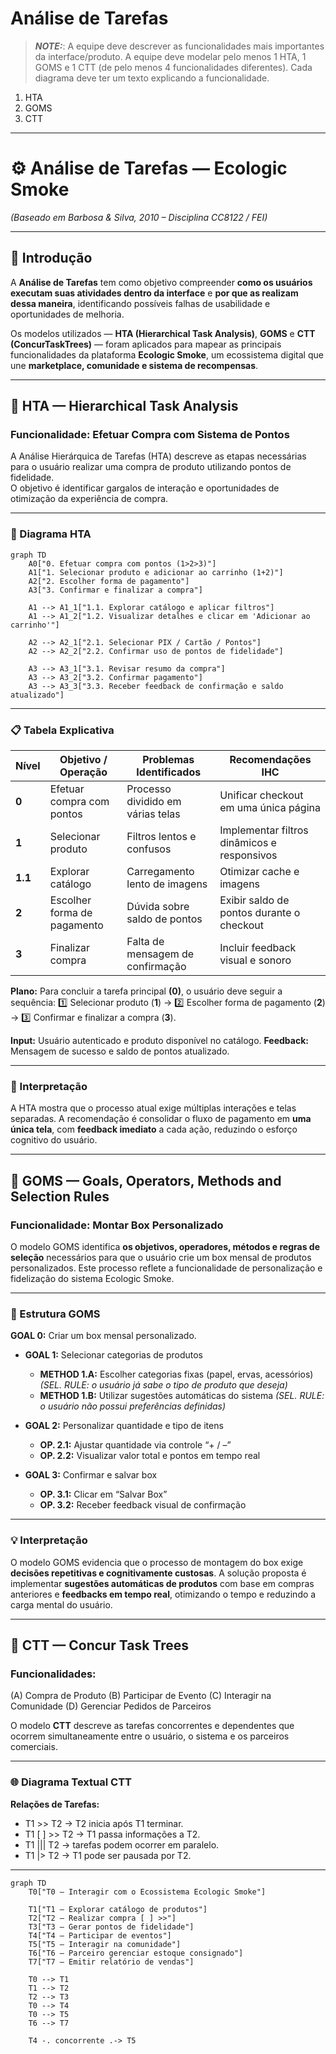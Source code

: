 # Análise de Tarefas

> **_NOTE:_**: A equipe deve descrever as funcionalidades mais importantes da interface/produto. A equipe deve modelar pelo menos 1 HTA, 1 GOMS e 1 CTT (de pelo menos 4 funcionalidades diferentes). Cada diagrama deve ter um texto explicando a funcionalidade.

1. HTA
2. GOMS
3. CTT

---

# ⚙️ Análise de Tarefas — Ecologic Smoke  
*(Baseado em Barbosa & Silva, 2010 – Disciplina CC8122 / FEI)*

---

## 🧭 Introdução

A **Análise de Tarefas** tem como objetivo compreender **como os usuários executam suas atividades dentro da interface** e **por que as realizam dessa maneira**, identificando possíveis falhas de usabilidade e oportunidades de melhoria.

Os modelos utilizados — **HTA (Hierarchical Task Analysis)**, **GOMS** e **CTT (ConcurTaskTrees)** — foram aplicados para mapear as principais funcionalidades da plataforma **Ecologic Smoke**, um ecossistema digital que une **marketplace, comunidade e sistema de recompensas**.

---

## 🔹 HTA — Hierarchical Task Analysis  
### Funcionalidade: Efetuar Compra com Sistema de Pontos

A Análise Hierárquica de Tarefas (HTA) descreve as etapas necessárias para o usuário realizar uma compra de produto utilizando pontos de fidelidade.  
O objetivo é identificar gargalos de interação e oportunidades de otimização da experiência de compra.

---

### 🧩 Diagrama HTA

```mermaid
graph TD
    A0["0. Efetuar compra com pontos (1>2>3)"]
    A1["1. Selecionar produto e adicionar ao carrinho (1+2)"]
    A2["2. Escolher forma de pagamento"]
    A3["3. Confirmar e finalizar a compra"]

    A1 --> A1_1["1.1. Explorar catálogo e aplicar filtros"]
    A1 --> A1_2["1.2. Visualizar detalhes e clicar em 'Adicionar ao carrinho'"]

    A2 --> A2_1["2.1. Selecionar PIX / Cartão / Pontos"]
    A2 --> A2_2["2.2. Confirmar uso de pontos de fidelidade"]

    A3 --> A3_1["3.1. Revisar resumo da compra"]
    A3 --> A3_2["3.2. Confirmar pagamento"]
    A3 --> A3_3["3.3. Receber feedback de confirmação e saldo atualizado"]
````

---

### 📋 Tabela Explicativa

| Nível   | Objetivo / Operação         | Problemas Identificados           | Recomendações IHC                           |
| ------- | --------------------------- | --------------------------------- | ------------------------------------------- |
| **0**   | Efetuar compra com pontos   | Processo dividido em várias telas | Unificar checkout em uma única página       |
| **1**   | Selecionar produto          | Filtros lentos e confusos         | Implementar filtros dinâmicos e responsivos |
| **1.1** | Explorar catálogo           | Carregamento lento de imagens     | Otimizar cache e imagens                    |
| **2**   | Escolher forma de pagamento | Dúvida sobre saldo de pontos      | Exibir saldo de pontos durante o checkout   |
| **3**   | Finalizar compra            | Falta de mensagem de confirmação  | Incluir feedback visual e sonoro            |

**Plano:**
Para concluir a tarefa principal **(0)**, o usuário deve seguir a sequência:
1️⃣ Selecionar produto (**1**) → 2️⃣ Escolher forma de pagamento (**2**) → 3️⃣ Confirmar e finalizar a compra (**3**).

**Input:** Usuário autenticado e produto disponível no catálogo.
**Feedback:** Mensagem de sucesso e saldo de pontos atualizado.

---

### 💬 Interpretação

A HTA mostra que o processo atual exige múltiplas interações e telas separadas.
A recomendação é consolidar o fluxo de pagamento em **uma única tela**, com **feedback imediato** a cada ação, reduzindo o esforço cognitivo do usuário.

---

## 🔹 GOMS — Goals, Operators, Methods and Selection Rules

### Funcionalidade: Montar Box Personalizado

O modelo GOMS identifica **os objetivos, operadores, métodos e regras de seleção** necessários para que o usuário crie um box mensal de produtos personalizados.
Este processo reflete a funcionalidade de personalização e fidelização do sistema Ecologic Smoke.

---

### 🧠 Estrutura GOMS

**GOAL 0:** Criar um box mensal personalizado.

* **GOAL 1:** Selecionar categorias de produtos

  * **METHOD 1.A:** Escolher categorias fixas (papel, ervas, acessórios)
    *(SEL. RULE: o usuário já sabe o tipo de produto que deseja)*
  * **METHOD 1.B:** Utilizar sugestões automáticas do sistema
    *(SEL. RULE: o usuário não possui preferências definidas)*

* **GOAL 2:** Personalizar quantidade e tipo de itens

  * **OP. 2.1:** Ajustar quantidade via controle “+ / –”
  * **OP. 2.2:** Visualizar valor total e pontos em tempo real

* **GOAL 3:** Confirmar e salvar box

  * **OP. 3.1:** Clicar em “Salvar Box”
  * **OP. 3.2:** Receber feedback visual de confirmação

---

### 💡 Interpretação

O modelo GOMS evidencia que o processo de montagem do box exige **decisões repetitivas e cognitivamente custosas**.
A solução proposta é implementar **sugestões automáticas de produtos** com base em compras anteriores e **feedbacks em tempo real**, otimizando o tempo e reduzindo a carga mental do usuário.

---

## 🔹 CTT — Concur Task Trees

### Funcionalidades:

(A) Compra de Produto
(B) Participar de Evento
(C) Interagir na Comunidade
(D) Gerenciar Pedidos de Parceiros

O modelo **CTT** descreve as tarefas concorrentes e dependentes que ocorrem simultaneamente entre o usuário, o sistema e os parceiros comerciais.

---

### 🌐 Diagrama Textual CTT

**Relações de Tarefas:**

* T1 >> T2 → T2 inicia após T1 terminar.
* T1 [ ] >> T2 → T1 passa informações a T2.
* T1 ||| T2 → tarefas podem ocorrer em paralelo.
* T1 |> T2 → T1 pode ser pausada por T2.

---

```mermaid
graph TD
    T0["T0 — Interagir com o Ecossistema Ecologic Smoke"]

    T1["T1 — Explorar catálogo de produtos"]
    T2["T2 — Realizar compra [ ] >>"]
    T3["T3 — Gerar pontos de fidelidade"]
    T4["T4 — Participar de eventos"]
    T5["T5 — Interagir na comunidade"]
    T6["T6 — Parceiro gerenciar estoque consignado"]
    T7["T7 — Emitir relatório de vendas"]

    T0 --> T1
    T1 --> T2
    T2 --> T3
    T0 --> T4
    T0 --> T5
    T6 --> T7

    T4 -. concorrente .-> T5
```






